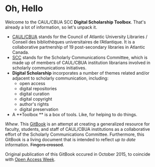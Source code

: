 # Oh, Hello

Welcome to the CAUL/CBUA SCC **Digital Scholarship Toolbox**. That's already a lot of information, so let's unpack it. 

- [CAUL/CBUA](http://www.caul-cbua.ca/) stands for the Council of Atlantic University Libraries / Conseil des bibliothèques universitaires de l’Atlantique. It is a collaborative partnership of 19 post-secondary libraries in Atlantic Canada. 
- [SCC](http://www.caul-cbua.ca/committee/scholarlycomms) stands for the Scholarly Communications Committee, which is made up of members of CAUL/CBUA institution librarians involved in scholarly communications initiatives. 
- **Digital Scholarship** incorporates a number of themes related and/or adjacent to scholarly communication, including: 
   - open access
   - digital repositories
   - digital curation
   - digital copyright
   - author's rights
   - digital preservation
- A **Toolbox ** is a box of tools. Like, for helping to do things. 

*Whew*. This [GitBook](https://www.gitbook.com/) is an attempt at creating a generalized resource for faculty, students, and staff of CAUL/CBUA institutions as a collaborative effort of the Scholarly Communications Committee. Furthermore, this GitBook is a living document that is intended to reflect *up to date* information. <s>Fingers crossed</s>. 

Original publication of this GitBook occured in October 2015, to coincide with [Open Access Week](http://www.openaccessweek.org/). 